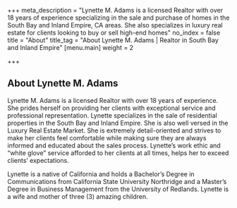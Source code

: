 +++
meta_description = "Lynette M. Adams is a licensed Realtor with over 18 years of experience specializing in the sale and purchase of homes in the South Bay and Inland Empire, CA areas. She also specializes in luxury real estate for clients looking to buy or sell high-end homes"
no_index = false
title = "About"
title_tag = "About Lynette M. Adams | Realtor in South Bay and Inland Empire"
[menu.main]
weight = 2

+++
## About Lynette M. Adams

Lynette M. Adams is a licensed Realtor with over 18 years of experience. She prides herself on providing her clients with exceptional service and professional representation. Lynette specializes in the sale of residential properties in the South Bay and Inland Empire. She is also well versed in the Luxury Real Estate Market. She is extremely detail-oriented and strives to make her clients feel comfortable while making sure they are always informed and educated about the sales process. Lynette’s work ethic and “white glove” service afforded to her clients at all times, helps her to exceed clients’ expectations.  
  
Lynette is a native of California and holds a Bachelor’s Degree in Communications from California State University Northridge and a Master’s Degree in Business Management from the University of Redlands. Lynette is a wife and mother of three (3) amazing children.